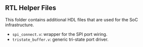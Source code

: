 ## RTL Helper Files

This folder contains additional HDL files that are used for the SoC infrastructure.

* `spi_connect.v`: wrapper for the SPI port wiring.
* `tristate_buffer.v`: generic tri-state port driver.
